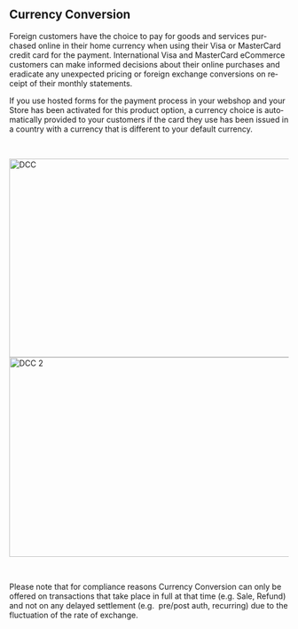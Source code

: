 Currency Conversion
---

<span lang="EN-US">Foreign customers have the choice to pay for goods and services purchased online in their home currency when using their Visa or MasterCard credit card for the payment. International Visa and MasterCard eCommerce customers can make informed decisions about their online purchases and eradicate any unexpected pricing or foreign exchange conversions on receipt of their monthly statements.</span>

<span lang="EN-US"><span lang="EN-US">If you use hosted forms for the payment process in your webshop and your Store has been activated for this product option, a currency choice is automatically provided to your customers if the card they use has been issued in a country with a currency that is different to your default currency.</span></span>

&nbsp;

<img alt="DCC" data-align="center" data-entity-type="file" data-entity-uuid="7fc4e6ce-7612-4b0b-835b-c96b10ec30f3" height="357" src="/files/DCCup1.png" width="560" /><img alt="DCC 2" data-align="center" data-entity-type="file" data-entity-uuid="12e3a255-20ce-4bc1-a825-b4370b8bf8c1" height="359" src="/files/DCCup2.png" width="565" /> 

&nbsp;

<span><span lang="EN-US">Please note that for compliance reasons Currency Conversion&nbsp;can only be offered on transactions that take </span></span><span><span lang="EN-US">place in full at that time (e.g. Sale, Refund) and not on any delayed settlement (e.g.&nbsp; pre/post auth, recurring) due to the fluctuation of the rate of exchange.</span></span>

&nbsp;

&nbsp;
